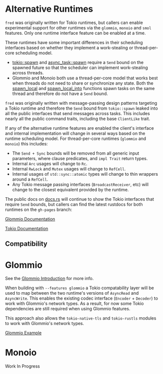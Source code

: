 # Alternative Runtimes

`fred` was originally written for Tokio runtimes, but callers can enable experimental support for other runtimes via the
`glommio`, `monoio` and `smol` features. Only one runtime interface feature can be enabled at a time.

These runtimes have some important differences in their scheduling interfaces based on whether they implement a
work-stealing or thread-per-core scheduling model.

* [tokio::spawn](https://docs.rs/tokio/latest/tokio/task/fn.spawn.html)
  and [async_task::spawn](https://docs.rs/async-task/latest/async_task/fn.spawn.html) require a `Send` bound on the
  spawned future so that the scheduler can implement work-stealing across threads.
* Glommio and Monoio both use a thread-per-core model that works best when threads do not need to share or synchronize
  any state. Both the [spawn_local](https://docs.rs/glommio/latest/glommio/fn.spawn_local.html)
  and [spawn_local_into](https://docs.rs/glommio/latest/glommio/fn.spawn_local_into.html) functions
  spawn tasks on the same thread and therefore do not have a `Send` bound.

`fred` was originally written with message-passing design patterns targeting a Tokio runtime and therefore the `Send`
bound from `tokio::spawn` leaked into all the public interfaces that send messages across tasks. This includes nearly
all the public command traits, including the base `ClientLike` trait.

If any of the alternative runtime features are enabled the client's interface and internal implementation will change in
several ways based on the runtime scheduling model. For thread-per-core runtimes (`glommio` and `monoio`)
this includes:

* The `Send + Sync` bounds will be removed from all generic input parameters, where clause predicates, and `impl Trait`
  return types.
* Internal `Arc` usages will change to `Rc`.
* Internal `RwLock` and `Mutex` usages will change to `RefCell`.
* Internal usages of `std::sync::atomic` types will change to thin wrappers around a `RefCell`.
* Any Tokio message passing interfaces (`BroadcastReceiver`, etc) will change to the closest equivalent provided by the
  runtime.

The public docs
on [docs.rs](https://docs.rs/fred/latest) will continue to show the Tokio interfaces that require `Send` bounds, but
callers can find the latest rustdocs for both runtimes on the
`gh-pages` branch:

[Glommio Documentation](https://aembke.github.io/fred.rs/glommio/fred/index.html)

[Tokio Documentation](https://aembke.github.io/fred.rs/tokio/fred/index.html)

## Compatibility

# Glommio

See the [Glommio Introduction](https://www.datadoghq.com/blog/engineering/introducing-glommio/) for more info.

When building with `--features glommio` a Tokio compatability layer will be used to map between the two runtime's
versions of `AsyncRead` and `AsyncWrite`. This enables the existing codec interface (`Encoder` + `Decoder`) to work with
Glommio's network types. As a result, for now some Tokio dependencies are still required when using Glommio features.

This approach also allows the `tokio-native-tls` and `tokio-rustls` modules to work with Glommio's network types.

[Glommio Example](https://github.com/aembke/fred.rs/blob/main/examples/glommio.rs)

# Monoio

Work In Progress
